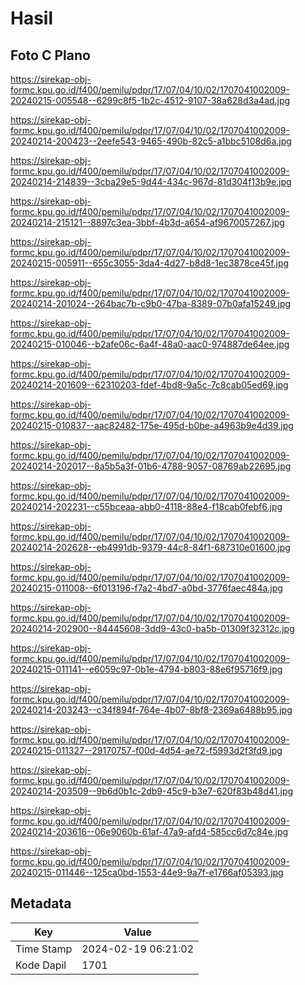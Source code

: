 # Hasil

## Foto C Plano

https://sirekap-obj-formc.kpu.go.id/f400/pemilu/pdpr/17/07/04/10/02/1707041002009-20240215-005548--6299c8f5-1b2c-4512-9107-38a628d3a4ad.jpg

https://sirekap-obj-formc.kpu.go.id/f400/pemilu/pdpr/17/07/04/10/02/1707041002009-20240214-200423--2eefe543-9465-490b-82c5-a1bbc5108d6a.jpg

https://sirekap-obj-formc.kpu.go.id/f400/pemilu/pdpr/17/07/04/10/02/1707041002009-20240214-214839--3cba29e5-9d44-434c-967d-81d304f13b9e.jpg

https://sirekap-obj-formc.kpu.go.id/f400/pemilu/pdpr/17/07/04/10/02/1707041002009-20240214-215121--8897c3ea-3bbf-4b3d-a654-af9670057267.jpg

https://sirekap-obj-formc.kpu.go.id/f400/pemilu/pdpr/17/07/04/10/02/1707041002009-20240215-005911--655c3055-3da4-4d27-b8d8-1ec3878ce45f.jpg

https://sirekap-obj-formc.kpu.go.id/f400/pemilu/pdpr/17/07/04/10/02/1707041002009-20240214-201024--264bac7b-c9b0-47ba-8389-07b0afa15249.jpg

https://sirekap-obj-formc.kpu.go.id/f400/pemilu/pdpr/17/07/04/10/02/1707041002009-20240215-010046--b2afe06c-6a4f-48a0-aac0-974887de64ee.jpg

https://sirekap-obj-formc.kpu.go.id/f400/pemilu/pdpr/17/07/04/10/02/1707041002009-20240214-201609--62310203-fdef-4bd8-9a5c-7c8cab05ed69.jpg

https://sirekap-obj-formc.kpu.go.id/f400/pemilu/pdpr/17/07/04/10/02/1707041002009-20240215-010837--aac82482-175e-495d-b0be-a4963b9e4d39.jpg

https://sirekap-obj-formc.kpu.go.id/f400/pemilu/pdpr/17/07/04/10/02/1707041002009-20240214-202017--8a5b5a3f-01b6-4788-9057-08769ab22695.jpg

https://sirekap-obj-formc.kpu.go.id/f400/pemilu/pdpr/17/07/04/10/02/1707041002009-20240214-202231--c55bceaa-abb0-4118-88e4-f18cab0febf6.jpg

https://sirekap-obj-formc.kpu.go.id/f400/pemilu/pdpr/17/07/04/10/02/1707041002009-20240214-202628--eb4991db-9379-44c8-84f1-687310e01600.jpg

https://sirekap-obj-formc.kpu.go.id/f400/pemilu/pdpr/17/07/04/10/02/1707041002009-20240215-011008--6f013196-f7a2-4bd7-a0bd-3776faec484a.jpg

https://sirekap-obj-formc.kpu.go.id/f400/pemilu/pdpr/17/07/04/10/02/1707041002009-20240214-202900--84445608-3dd9-43c0-ba5b-01309f32312c.jpg

https://sirekap-obj-formc.kpu.go.id/f400/pemilu/pdpr/17/07/04/10/02/1707041002009-20240215-011141--e6059c97-0b1e-4794-b803-88e6f95716f9.jpg

https://sirekap-obj-formc.kpu.go.id/f400/pemilu/pdpr/17/07/04/10/02/1707041002009-20240214-203243--c34f894f-764e-4b07-8bf8-2369a6488b95.jpg

https://sirekap-obj-formc.kpu.go.id/f400/pemilu/pdpr/17/07/04/10/02/1707041002009-20240215-011327--29170757-f00d-4d54-ae72-f5993d2f3fd9.jpg

https://sirekap-obj-formc.kpu.go.id/f400/pemilu/pdpr/17/07/04/10/02/1707041002009-20240214-203509--9b6d0b1c-2db9-45c9-b3e7-620f83b48d41.jpg

https://sirekap-obj-formc.kpu.go.id/f400/pemilu/pdpr/17/07/04/10/02/1707041002009-20240214-203616--06e9060b-61af-47a9-afd4-585cc6d7c84e.jpg

https://sirekap-obj-formc.kpu.go.id/f400/pemilu/pdpr/17/07/04/10/02/1707041002009-20240215-011446--125ca0bd-1553-44e9-9a7f-e1766af05393.jpg


## Metadata

| Key        | Value               |
| ---------- | ------------------- |
| Time Stamp | 2024-02-19 06:21:02 |
| Kode Dapil | 1701                |



